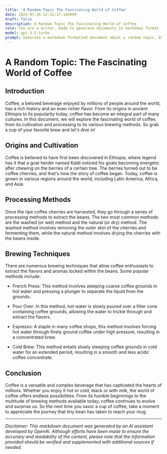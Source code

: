 ```yaml
---
title: 'A Random Topic The Fascinating World of Coffee'
date: 2023-07-26 12:31:17.145899
draft: false
description: A Random Topic The Fascinating World of Coffee
role: You are a writer, made to generate documents in markdown format. It is very important that all of the documents you generate are in valid markdown format.
model: gpt-3.5-turbo
prompt: Generate a markdown formatted document about a random topic. At the bottom, include a disclaimer explaining that the document was generated by you. The first line of the document should be the title. Make sure that the entire document is in proper markdown format, using a mix of various tags to make the document visually appealing.
---
```


# A Random Topic: The Fascinating World of Coffee

## Introduction

Coffee, a beloved beverage enjoyed by millions of people around the world, has a rich history and an even richer flavor. From its origins in ancient Ethiopia to its popularity today, coffee has become an integral part of many cultures. In this document, we will explore the fascinating world of coffee, from its cultivation and processing to its various brewing methods. So grab a cup of your favorite brew and let's dive in!

## Origins and Cultivation

Coffee is believed to have first been discovered in Ethiopia, where legend has it that a goat herder named Kaldi noticed his goats becoming energetic after chewing on the berries of a certain tree. The berries turned out to be coffee cherries, and that's how the story of coffee began. Today, coffee is grown in various regions around the world, including Latin America, Africa, and Asia.

## Processing Methods

Once the ripe coffee cherries are harvested, they go through a series of processing methods to extract the beans. The two most common methods are the washed (or wet) method and the natural (or dry) method. The washed method involves removing the outer skin of the cherries and fermenting them, while the natural method involves drying the cherries with the beans inside.

## Brewing Techniques

There are numerous brewing techniques that allow coffee enthusiasts to extract the flavors and aromas locked within the beans. Some popular methods include:

- French Press: This method involves steeping coarse coffee grounds in hot water and pressing a plunger to separate the liquid from the grounds.

- Pour Over: In this method, hot water is slowly poured over a filter cone containing coffee grounds, allowing the water to trickle through and extract the flavors.

- Espresso: A staple in many coffee shops, this method involves forcing hot water through finely ground coffee under high pressure, resulting in a concentrated brew.

- Cold Brew: This method entails slowly steeping coffee grounds in cold water for an extended period, resulting in a smooth and less acidic coffee concentrate.

## Conclusion

Coffee is a versatile and complex beverage that has captivated the hearts of millions. Whether you enjoy it hot or cold, black or with milk, the world of coffee offers endless possibilities. From its humble beginnings to the multitude of brewing methods available today, coffee continues to evolve and surprise us. So the next time you savor a cup of coffee, take a moment to appreciate the journey that tiny bean has taken to reach your mug.

---

*Disclaimer: This markdown document was generated by an AI assistant developed by OpenAI. Although efforts have been made to ensure the accuracy and readability of the content, please note that the information provided should be verified and supplemented with additional sources if needed.*